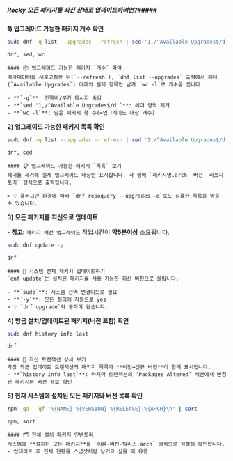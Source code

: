 ##### Rocky 모든 패키지를 최신 상태로 업데이트하려면?#####

**1) 업그레이드 가능한 패키지 개수 확인**

```bash
sudo dnf -q list --upgrades --refresh | sed '1,/^Available Upgrades$/d' | wc -l
```

```tech
dnf, sed, wc
```

```desc
#### 📦 업그레이드 가능한 패키지 `개수` 파악
메타데이터를 새로고침한 뒤(`--refresh`), `dnf list --upgrades` 출력에서 헤더(`Available Upgrades`) 아래의 실제 항목만 남겨 `wc -l`로 개수를 셉니다.

- **`-q`**: 진행바/부가 메시지 숨김
- **`sed '1,/^Available Upgrades$/d'`**: 헤더 영역 제거
- **`wc -l`**: 남은 패키지 행 수(=업그레이드 대상 개수)
```

**2) 업그레이드 가능한 패키지 목록 확인**

```bash
sudo dnf -q list --upgrades --refresh | sed '1,/^Available Upgrades$/d'
```

```tech
dnf, sed
```

```desc
#### 📋 업그레이드 가능한 패키지 `목록` 보기
헤더를 제거해 실제 업그레이드 대상만 표시합니다. 각 행에 `패키지명.arch  버전  리포지토리` 형식으로 출력됩니다.

> 💡 플러그인 환경에 따라 `dnf repoquery --upgrades -q`로도 심플한 목록을 얻을 수 있습니다.
```

**3) 모든 패키지를 최신으로 업데이트**

**- 참고:** `패키지 버전 업그레이드` 작업시간이 **약5분이상** 소요됩니다.

```bash
sudo dnf update -y
```

```tech
dnf
```

```desc
#### 🔄 시스템 전체 패키지 업데이트하기
`dnf update`는 설치된 패키지를 사용 가능한 최신 버전으로 올립니다.

- **`sudo`**: 시스템 전역 변경이므로 필요
- **`-y`**: 모든 질의에 자동으로 yes
> 💡 `dnf upgrade`와 동작이 같습니다.
```

**4) 방금 설치/업데이트된 패키지(버전 포함) 확인**

```bash
sudo dnf history info last
```

```tech
dnf
```

```desc
#### 🧾 최신 트랜잭션 상세 보기
가장 최근 업데이트 트랜잭션의 패키지 목록과 **이전→신규 버전**이 함께 표시됩니다.
- **`history info last`**: 마지막 트랜잭션의 ‘Packages Altered’ 섹션에서 변경된 패키지와 버전 정보 확인
```

**5) 현재 시스템에 설치된 모든 패키지와 버전 목록 확인**

```bash
rpm -qa --qf '%{NAME}-%{VERSION}-%{RELEASE}.%{ARCH}\n' | sort
```

```tech
rpm, sort
```

```desc
#### 🗂 전체 설치 패키지 인벤토리
시스템에 **설치된 모든 패키지**를 `이름-버전-릴리스.arch` 형식으로 정렬해 확인합니다.
- 업데이트 후 전체 현황을 스냅샷처럼 남기고 싶을 때 유용
```
